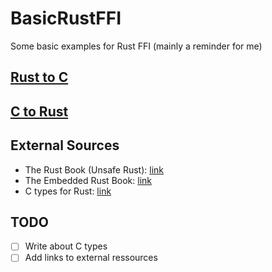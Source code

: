 # BasicRustFFI
Some basic examples for Rust FFI (mainly a reminder for me)



## [Rust to C](https://github.com/GuilloteauQ/BasicRustFFI/tree/master/rust_to_c)

## [C to Rust](https://github.com/GuilloteauQ/BasicRustFFI/tree/master/c_to_rust)

## External Sources

* The Rust Book (Unsafe Rust): [link](https://doc.rust-lang.org/stable/book/ch19-01-unsafe-rust.html#using-extern-functions-to-call-external-code)
* The Embedded Rust Book: [link](https://docs.rust-embedded.org/book/interoperability/index.html)
* C types for Rust: [link](https://doc.rust-lang.org/std/os/raw/index.html)


## TODO

 - [ ] Write about C types
 - [ ] Add links to external ressources
